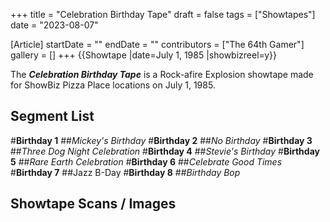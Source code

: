 +++
title = "Celebration Birthday Tape"
draft = false
tags = ["Showtapes"]
date = "2023-08-07"

[Article]
startDate = ""
endDate = ""
contributors = ["The 64th Gamer"]
gallery = []
+++
{{Showtape
|date=July 1, 1985
|showbizreel=y}}

The <b><i>Celebration Birthday Tape</b></i> is a Rock-afire Explosion showtape made for ShowBiz Pizza Place locations on July 1, 1985.

<h2> Segment List </h2>
#<b>Birthday 1</b>
##<i>Mickey's Birthday</i>
#<b>Birthday 2</b>
##<i>No Birthday</i>
#<b>Birthday 3</b>
##<i>Three Dog Night Celebration</i>
#<b>Birthday 4</b>
##<i>Stevie's Birthday</i>
#<b>Birthday 5</b>
##<i>Rare Earth Celebration</i>
#<b>Birthday 6</b>
##<i>Celebrate Good Times</i>
#<b>Birthday 7</b>
##Jazz B-Day
#<b>Birthday 8</b>
##<i>Birthday Bop</i>
<h2>Showtape Scans / Images</h2>
